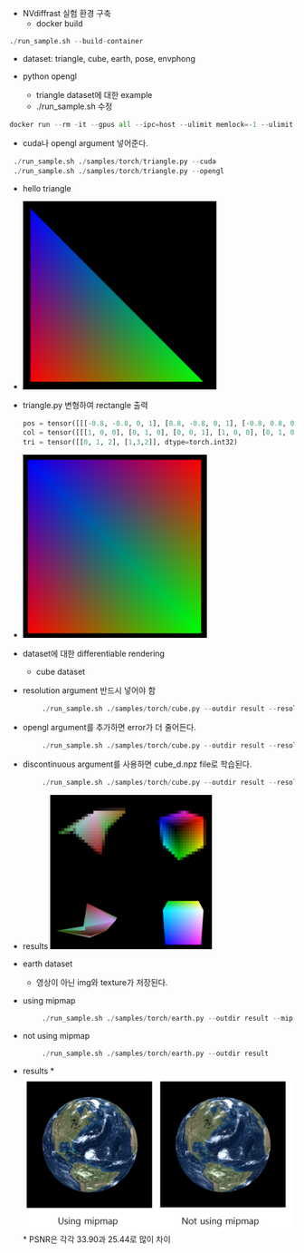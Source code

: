 * NVdiffrast 실험 환경 구축
	* docker build
```python 
./run_sample.sh --build-container 
``` 
* dataset: triangle, cube, earth, pose, envphong

* python opengl 
	* triangle dataset에 대한 example
	* ./run_sample.sh 수정
```python
docker run --rm -it --gpus all --ipc=host --ulimit memlock=-1 --ulimit stack=67108864 --user $(id -u):$(id -g) \ -v `pwd`:/app --workdir /app -e TORCH_EXTENSIONS_DIR=/app/tmp $image python3 $sample $rest
```
*  cuda나 opengl argument 넣어준다. 
```python
 ./run_sample.sh ./samples/torch/triangle.py --cuda
 ./run_sample.sh ./samples/torch/triangle.py --opengl
```

* hello triangle
*  ![](image/triangle1.png)
* triangle.py 변형하여 rectangle 출력
	```python
	pos = tensor([[[-0.8, -0.8, 0, 1], [0.8, -0.8, 0, 1], [-0.8, 0.8, 0, 1], [0.8, 0.8, 0, 1]]], dtype=torch.float32)
	col = tensor([[[1, 0, 0], [0, 1, 0], [0, 0, 1], [1, 0, 0], [0, 1, 0], [0, 0, 1]]], dtype=torch.float32)
	tri = tensor([[0, 1, 2], [1,3,2]], dtype=torch.int32)
	```
* ![](image/rectangle.png)

* dataset에 대한 differentiable rendering
	* cube dataset
* resolution argument 반드시 넣어야 함
```python
		./run_sample.sh ./samples/torch/cube.py --outdir result --resolution 32
```
* opengl argument를 추가하면 error가 더 줄어든다.
```python
		./run_sample.sh ./samples/torch/cube.py --outdir result --resolution 32 --opengl
```
* discontinuous argument를 사용하면 cube_d.npz file로 학습된다. 
```python
		./run_sample.sh ./samples/torch/cube.py --outdir result --resolution 32 --  discontinuous
```
* results
 ![](image/cube.png)

* earth dataset
	* 영상이 아닌 img와 texture가 저장된다.
* using mipmap
```python
		./run_sample.sh ./samples/torch/earth.py --outdir result --mip
```
* not using mipmap
```python
		./run_sample.sh ./samples/torch/earth.py --outdir result
```
* results
		* ![](image/earth.png)
		* PSNR은 각각 33.90과 25.44로 많이 차이
